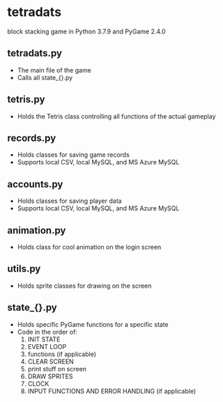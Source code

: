 # tetradats
block stacking game in Python 3.7.9 and PyGame 2.4.0

## tetradats.py
- The main file of the game
- Calls all state_{}.py

## tetris.py
- Holds the Tetris class controlling all functions of the actual gameplay

## records.py
- Holds classes for saving game records
- Supports local CSV, local MySQL, and MS Azure MySQL

## accounts.py
- Holds classes for saving player data
- Supports local CSV, local MySQL, and MS Azure MySQL

## animation.py
- Holds class for cool animation on the login screen

## utils.py
- Holds sprite classes for drawing on the screen

## state_{}.py
- Holds specific PyGame functions for a specific state
- Code in the order of:
  1. INIT STATE
  1. EVENT LOOP
  1. functions (if applicable)
  1. CLEAR SCREEN
  1. print stuff on screen
  1. DRAW SPRITES
  1. CLOCK
  1. INPUT FUNCTIONS AND ERROR HANDLING (if applicable)